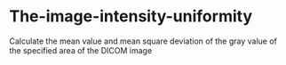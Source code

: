 # The-image-intensity-uniformity
Calculate the mean value and mean square deviation of the gray value of the specified area of the DICOM image 
